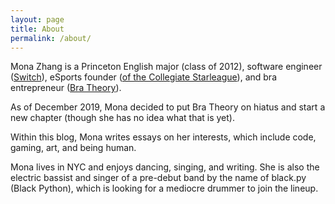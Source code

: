 ```yaml
---
layout: page
title: About
permalink: /about/
---
```


Mona Zhang is a Princeton English major (class of 2012), software engineer ([Switch](https://en.wikipedia.org/wiki/Switch_(app))), eSports founder ([of the Collegiate Starleague](www.cstarleague.com)), and bra entrepreneur ([Bra Theory](www.bratheory.com)).

As of December 2019, Mona decided to put Bra Theory on hiatus and start a new chapter (though she has no idea what that is yet).

Within this blog, Mona writes essays on her interests, which include code, gaming, art, and being human.

Mona lives in NYC and enjoys dancing, singing, and writing. She is also the electric bassist and singer of a pre-debut band by the name of black.py (Black Python), which is looking for a mediocre drummer to join the lineup.